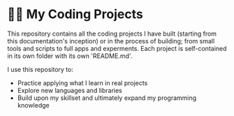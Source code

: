 # 🎨🔨 My Coding Projects

This repository contains all the coding projects I have built (starting from this documentation's inception) or in the process of building; from small tools and scripts to full apps and experments. Each project is self-contained in its own folder with its own 'README.md'.

I use this repository to:
- Practice applying what I learn in real projects
- Explore new languages and libraries
- Build upon my skillset and ultimately expand my programming knowledge
